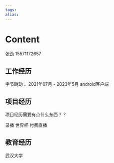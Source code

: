 ```yaml
---
tags: 
alias:
---
```

# Content
张劲
15571172657
## 工作经历
字节跳动： 2021年07月 - 2023年5月
android客户端
## 项目经历
项目经历需要有点什么东西？？

录播
世界杯
付费直播
## 教育经历
武汉大学 